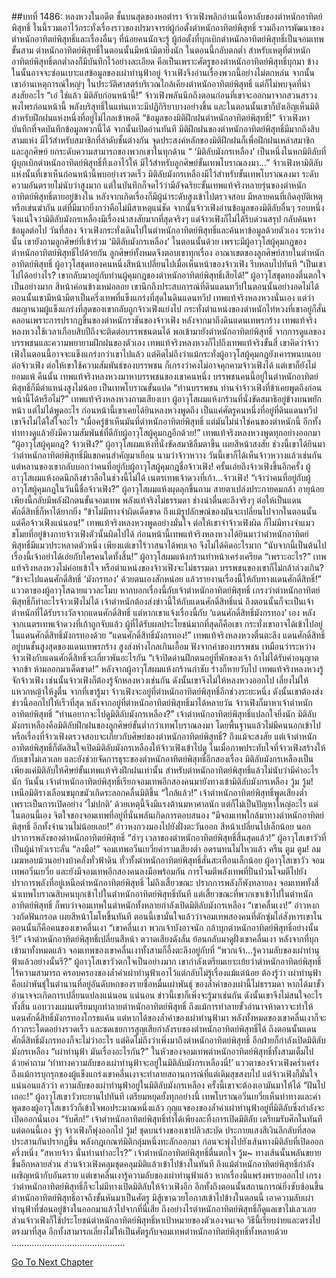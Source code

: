 ##บทที่ 1486: หลงหวงในอดีต
ชั้นบนสุดของหอตำรา จ้าวเฟิงพลิกอ่านเนื้อหาลับของตำหนักอาทิตย์พิสุทธิ์
ในนี้รวมเอาไว้กระทั่งเรื่องราวของปรมาจารย์ผู้ก่อตั้งตำหนักอาทิตย์พิสุทธิ์ รวมถึงการพัฒนาของตำหนักอาทิตย์พิสุทธิ์และเรื่องอื่นๆ ที่น้อยคนนักจะรู้
ผู้ก่อตั้งที่บุกเบิกตำหนักอาทิตย์พิสุทธิ์เป็นจอมเทพขั้นสาม ตำหนักอาทิตย์พิสุทธิ์ในตอนนั้นมีหน้ามีตายิ่งนัก ในตอนนี้กลับตกต่ำ
สำหรับเหตุที่ตำหนักอาทิตย์พิสุทธิ์ตกต่ำลงก็มีบันทึกไว้อย่างละเอียด คือเป็นเพราะศัตรูของตำหนักอาทิตย์พิสุทธิ์บุกมา
ข้างในนั้นอาจจะซ่อนเบาะแสข้อมูลของเผ่าทำนุฟ้าอยู่ จ้าวเฟิงจึงอ่านเรื่องพวกนี้อย่างไม่ตกหล่น
จากนั้น เขาอ่านเหตุการณ์ใหญ่ๆ ในประวัติศาสตร์บริเวณใกล้เคียงตำหนักอาทิตย์พิสุทธิ์ แต่ก็ไม่พบจุดที่น่าสงสัยอะไร
“เอ๋ ใช่แล้ว มิติลับก่อนหน้านี้!”
จ้าวเฟิงพลันนึกถึงตอนก่อนที่เขาจะออกมาจากสวนสรวงพงไพรก่อนหน้านี้ พลังบริสุทธิ์ในแท่นเทวะมีปฏิกิริยาบางอย่างขึ้น
และในตอนนั้นเขาก็บังเอิญเห็นมิติสำหรับฝึกฝนแห่งหนึ่งที่อยู่ไม่ไกลเข้าพอดี
“ข้อมูลของมิติฝึกฝนตำหนักอาทิตย์พิสุทธิ์!”
จ้าวเฟิงหาบันทึกที่จดบันทึกข้อมูลพวกนี้ได้ จากนั้นเปิดอ่านทันที
มิติฝึกฝนของตำหนักอาทิตย์พิสุทธิ์มีมากถึงสิบสามแห่ง มีไว้สำหรับสมาชิกที่ลำดับชั้นต่างกัน
จุดประสงค์หลักของมิติฝึกฝนก็เพื่อฝึกฝนเหล่าสมาชิกและลูกศิษย์ ยกระดับความสามารถของพวกเขาในทุกด้าน
“ ‘มิติลับมังกรเหลือง’ เป็นหนึ่งในหกมิติลับที่ผู้บุกเบิกตำหนักอาทิตย์พิสุทธิ์ทิ้งเอาไว้ให้ มีไว้สำหรับลูกศิษย์ขั้นเทพโบราณลงมา...”
จ้าวเฟิงหามิติลับแห่งนั้นที่เขาเห็นก่อนหน้านี้พบอย่างรวดเร็ว
มิติลับมังกรเหลืองมีไว้สำหรับขั้นเทพโบราณลงมา ระดับความอันตรายไม่นับว่าสูงมาก แต่ในบันทึกก็จดไว้ว่ามีอัจฉริยะขั้นเทพแท้จริงหลายรุ่นของตำหนักอาทิตย์พิสุทธิ์ตายอยู่ข้างใน
หลังจากเกิดเรื่องก็มีผู้นำระดับสูงเข้าไปตรวจสอบ มีหลายคนที่เกิดอุบัติเหตุหรือเข่นฆ่ากัน แต่ที่มีมากยิ่งกว่าคือไม่มีสาเหตุแน่ชัด
จากนั้นจ้าวเฟิงอ่านข้อมูลของมิติลับอื่นๆ รอบหนึ่ง จึงแน่ใจว่ามิติลับมังกรเหลืองมีเรื่องน่าสงสัยมากที่สุดจริงๆ
แต่จ้าวเฟิงก็ไม่ได้รีบด่วนสรุป กลับค้นหาข้อมูลต่อไป
วันที่สอง จ้าวเฟิงกระทั่งเดินไปในตำหนักอาทิตย์พิสุทธิ์และค้นหาข้อมูลด้วยตัวเอง
ระหว่างนั้น เขายังถามลูกศิษย์ที่เข้าร่วม ‘มิติลับมังกรเหลือง’ ในตอนนั้นด้วย
เพราะมีผู้อาวุโสผู้คุมกฎของตำหนักอาทิตย์พิสุทธิ์ไปด้วยกัน ลูกศิษย์ทั้งหมดจึงตอบเขาทุกเรื่อง
อาณาเขตของลูกศิษย์สายในตำหนักอาทิตย์พิสุทธิ์
ผู้อาวุโสชุดทองคนหนึ่งสีหน้าเปลี่ยนไปเมื่อเห็นหน้าของจ้าวเฟิง รีบหลบไปทันที
“เป็นเขาไปได้อย่างไร? เขากลับมาอยู่กับท่านผู้คุมกฎของตำหนักอาทิตย์พิสุทธิ์เสียได้!”
ผู้อาวุโสชุดทองตื่นตกใจเป็นอย่างมาก สีหน้าค่อนข้างเหม่อลอย
เขานึกถึงประสบการณ์ที่ดินแดนทวีปในตอนนั้นอย่างอดไม่ได้
ตอนนั้นเขามีหน้ามีตาเป็นครึ่งเทพที่แข็งแกร่งที่สุดในดินแดนทวีป เทพแท้จริงหลงหวงนั่นเอง
แต่ว่าสมญานามผู้แข็งแกร่งที่สุดของเขากลับถูกจ้าวเฟิงแย่งไป กระทั่งตำแหน่งของตำหนักไท่หวงที่เขาอยู่ก็สั่นคลอนเพราะการปรากฏขึ้นของตำหนักราชันของจ้าวเฟิง
หลังจากมาถึงดินแดนเทพรกร้าง เทพแท้จริงหลงหวงใช้เวลาเกือบสิบปีถึงจะติดต่อบรรพชนตนได้
พอเข้ามายังตำหนักอาทิตย์พิสุทธิ์ จากการดูแลของบรรพชนและความพยายามฝึกฝนของตัวเอง เทพแท้จริงหลงหวงก็ไปถึงเทพแท้จริงขั้นสี่
เขาคิดว่าจ้าวเฟิงในตอนนี้อาจจะแข็งแกร่งกว่าเขาไปแล้ว
แต่คิดไม่ถึงว่าแม้กระทั่งผู้อาวุโสผู้คุมกฎยังเคารพนบนอบต่อจ้าวเฟิง
ต่อให้เขาใช้ความสัมพันธ์ของบรรพชน ก็เกรงว่าคงไม่อาจคุกคามจ้าวเฟิงได้
แต่เขาก็ยังไม่ยอมแพ้
คืนนั้น เทพแท้จริงหลงหวงมาหาบรรพชนของเขาคนหนึ่ง บรรพชนคนนี้อยู่ในตำหนักอาทิตย์พิสุทธิ์ก็มีตำแหน่งสูงไม่น้อย เป็นเทพโบราณขั้นแปด
“ท่านบรรพชน ท่านจำจ้าวเฟิงที่ข้าเคยพูดถึงก่อนหน้านี้ได้หรือไม่?”
เทพแท้จริงหลงหวงถามเสียงเบา
ผู้อาวุโสผมแห้งกร้านที่นั่งขัดสมาธิอยู่ข้างบนพยักหน้า แต่ไม่ได้พูดอะไร
ก่อนหน้านี้เขาเคยได้ยินหลงหวงพูดถึง เป็นแค่ศัตรูคนหนึ่งที่อยู่ที่ดินแดนทวีป เขาจึงไม่ได้ใส่ใจอะไร
“เมื่อครู่ข้าเห็นมันที่ตำหนักอาทิตย์พิสุทธิ์ แต่มันไม่น่าใช่คนของตำหนักนี้ อีกทั้งท่าทางดูแล้วยังมีความสัมพันธ์ที่ดีกับผู้อาวุโสผู้คุมกฎอีกด้วย!”
เทพแท้จริงหลงหวงพูดทุกอย่างออกมา
“ผู้อาวุโสผู้คุมกฎ? จ้าวเฟิง?”
ผู้อาวุโสผมแห้งที่นั่งขัดสมาธิลืมตาขึ้น เผยสีหน้าสงสัย
ช่วงนี้เขาได้ยินมาว่าตำหนักอาทิตย์พิสุทธิ์มีแขกคนสำคัญมาเยือน นามว่าจ้าวหวาง
วันนี้เขาก็ได้เห็นจ้าวหวางแล้วเช่นกัน
แต่หลานของเขากลับบอกว่าคนที่อยู่กับผู้อาวุโสผู้คุมกฎชื่อจ้าวเฟิง!
ครั้นเอ่ยถึงจ้าวเฟิงขึ้นอีกครั้ง ผู้อาวุโสผมแห้งอดนึกถึงข่าวลือในช่วงนี้ไม่ได้ เนตรเทพเจ้าดวงที่เก้า...จ้าวเฟิง!
“เจ้าว่าคนที่อยู่กับผู้อาวุโสผู้คุมกฎในวันนี้ชื่อจ้าวเฟิง?”
ผู้อาวุโสผมแห้งผุดลุกขึ้นถาม สายตาเปล่งประกายคมกล้า
อายุน้อยเพียงนี้กลับมีพลังฝึกตนขั้นจอมเทพ พลังแท้จริงไม่ธรรมดา ช่างน่าตื่นตะลึงจริงๆ ต่อให้เป็นแดนศักดิ์สิทธิ์ก็หาได้ยากยิ่ง
“ข้าไม่มีทางจำผิดเด็ดขาด ถึงแม้รูปลักษณ์ของมันจะเปลี่ยนไปจากในตอนนั้น แต่คือจ้าวเฟิงแน่นอน!”
เทพแท้จริงหลงหวงพูดอย่างมั่นใจ
ต่อให้เขาจำจ้าวเฟิงผิด ก็ไม่มีทางจำแมวขโมยที่อยู่ข้างกายจ้าวเฟิงตัวนั้นผิดไปได้
ก่อนหน้านี้เทพแท้จริงหลงหวงได้ยินมาว่าตำหนักอาทิตย์พิสุทธิ์มีแมวประหลาดตัวหนึ่ง เพียงแต่เขาไร้วาสนาได้พบเจอ จึงไม่ได้คิดอะไรมาก
“นับจากนี้เป็นต้นไป เรื่องนี้เจ้าอย่าได้เอ่ยกับใครคนใดทั้งสิ้น!”
ผู้อาวุโสผมแห้งกร้านทำหน้าเคร่งเครียด
“เพราะอะไร?”
เทพแท้จริงหลงหวงไม่ค่อยเข้าใจ หรือตำแหน่งของจ้าวเฟิงจะไม่ธรรมดา บรรพชนของเขาก็ไม่กล้าล่วงเกิน?
“ข้าจะไปแดนศักดิ์สิทธิ์ ‘มังกรทอง’ ด้วยตนเองสักหน่อย แล้วรายงานเรื่องนี้ให้กับทางแดนศักดิ์สิทธิ์!”
แววตาของผู้อาวุโสฉายแววละโมบ
หากบอกเรื่องนี้กับเจ้าตำหนักอาทิตย์พิสุทธิ์ เกรงว่าตำหนักอาทิตย์พิสุทธิ์ก็ทำอะไรจ้าวเฟิงไม่ได้
เจ้าตำหนักต้องส่งข่าวนี้ให้กับแดนศักดิ์สิทธิ์แน่ ถึงตอนนั้นก็จะเป็นเจ้าตำหนักที่ได้รับรางวัลจากแดนศักดิ์สิทธิ์
แต่หากเขาแจ้งเรื่องนี้กับ ‘แดนศักดิ์สิทธิ์มังกรทอง’ เอง หลังจากเนตรเทพเจ้าดวงที่เก้าถูกจับแล้ว ผู้ที่ได้รับผลประโยชน์มากที่สุดก็คือเขา กระทั่งเขาอาจได้เข้าไปอยู่ในแดนศักดิ์สิทธิ์มังกรทองด้วย
“แดนศักดิ์สิทธิ์มังกรทอง!”
เทพแท้จริงหลงหวงตื่นตะลึง
แดนศักดิ์สิทธิ์อยู่บนชั้นสูงสุดของแดนเทพรกร้าง สูงส่งห่างไกลเกินเอื้อม
ฟังจากคำของบรรพชน เหมือนว่าระหว่างจ้าวเฟิงกับแดนศักดิ์สิทธิ์จะเกี่ยวพันอะไรกัน
“เจ้าปิดด่านฝึกตนอยู่ที่พักของเจ้า ถ้าไม่ได้รับคำอนุญาตจากข้า ห้ามออกมาเด็ดขาด!”
หลังจากผู้อาวุโสผมแห้งกร้านกำชับ ร่างก็หายวับไป
เทพแท้จริงหลงหวงรู้จักจ้าวเฟิง เช่นนั้นจ้าวเฟิงก็ต้องรู้จักหลงหวงเช่นกัน ดังนั้นเขาจึงไม่ให้หลงหวงออกไป เลี่ยงไม่ให้แหวกหญ้าให้งูตื่น
จากที่เขารู้มา จ้าวเฟิงจะอยู่ที่ตำหนักอาทิตย์พิสุทธิ์อีกช่วงระยะหนึ่ง ดังนั้นเขาต้องส่งข่าวนี้ออกไปให้เร็วที่สุด
หลังจากอยู่ที่ตำหนักอาทิตย์พิสุทธิ์มาได้หลายวัน จ้าวเฟิงก็มาหาเจ้าตำหนักอาทิตย์พิสุทธิ์
“ท่านอยากจะไปดูมิติลับมังกรเหลือง?”
เจ้าตำหนักอาทิตย์พิสุทธิ์แปลกใจยิ่งนัก
มิติลับมังกรเหลืองคือมิติลับฝึกฝนของลูกศิษย์ขั้นต่ำกว่าเทพโบราณลงมา โดยพื้นฐานแล้วไม่มีคนนอกเข้าไป
หรือเรื่องที่จ้าวเฟิงตรวจสอบจะเกี่ยวกับศิษย์ของตำหนักอาทิตย์พิสุทธิ์?
ถึงแม้จะสงสัย แต่เจ้าตำหนักอาทิตย์พิสุทธิ์ก็ตัดสินใจเปิดมิติลับมังกรเหลืองให้จ้าวเฟิงเข้าไปดู
ในเมื่อภาพประทับใจที่จ้าวเฟิงสร้างให้กับเขาไม่เลวเลย และยังช่วยจัดการธุระของตำหนักอาทิตย์พิสุทธิ์อีกสองเรื่อง มิติลับมังกรเหลืองเป็นเพียงแค่มิติลับให้ศิษย์ขั้นเทพแท้จริงฝึกฝนเท่านั้น สำหรับตำหนักอาทิตย์พิสุทธิ์แล้วไม่นับว่ามีค่าอะไรนัก
วันนั้น เจ้าตำหนักอาทิตย์พิสุทธิ์เรียกจอมเทพอีกสองคนมายังทางเข้ามิติลับมังกรเหลือง
วู้ม วู้ม!
เหนือมิติรางเลือนขมุกขมัวเกิดระลอกคลื่นมิติขึ้น
“ใกล้แล้ว!”
เจ้าตำหนักอาทิตย์พิสุทธิ์พูดเสียงต่ำ
เพราะเป็นการเปิดอย่าง ‘ไม่ปกติ’ ด้วยเหตุนี้จึงมีแรงต้านมหาศาลนัก แต่ก็ไม่เป็นปัญหาใหญ่อะไร
แต่ในตอนนี้เอง
จิตใจของจอมเทพที่อยู่ที่นั่นพลันเกิดการตอบสนอง
“มีจอมเทพใกล้มาทางตำหนักอาทิตย์พิสุทธิ์ อีกทั้งจำนวนไม่น้อยเลย!”
อ๋าวหงกวงมองไปยังฝั่งตะวันออก สีหน้าเปลี่ยนไปเล็กน้อย
นอกปราการพลังของตำหนักอาทิตย์พิสุทธิ์
“ฮ่าๆ เวลาของตำหนักอาทิตย์พิสุทธิ์สิ้นสุดแล้ว!”
ผู้อาวุโสเขาวัวที่เป็นผู้นำหัวเราะลั่น
“ลงมือ!”
จอมเทพอวิ๋นเยวี่ยคำรามเสียงต่ำ อดรนทนไม่ไหวแล้ว
ครืน ตูม ตูม!
ลมเมฆหอบม้วนอย่างบ้าคลั่งทั่วฟ้าดิน ทั่วทั้งตำหนักอาทิตย์พิสุทธิ์สั่นสะเทือนเล็กน้อย
ผู้อาวุโสเขาวัว จอมเทพอวิ๋นเยวี่ย และยังมีจอมเทพอีกสองคนลงมือพร้อมกัน
การโจมตีพลังเทพที่ปั่นป่วนโจมตีไปยังปราการพลังที่อยู่เหนือตำหนักอาทิตย์พิสุทธิ์
ไม่ถึงเสี้ยวขณะ ปรากการพลังก็พังทลายลง
จอมเทพทั้งสี่นำเทพโบราณสิบคนบุกเข้าไปในตำหนักอาทิตย์พิสุทธิ์ทันที
แต่เสี้ยวขณะที่พวกเขาเข้าไปในตำหนักอาทิตย์พิสุทธิ์ ก็พบว่าจอมเทพในตำหนักทั้งหลายกำลังเปิดมิติลับมังกรเหลือง
“เขาคลื่นเงา!”
อ๋าวหงกวงกัดฟันกรอด เผยสีหน้าโมโหขึ้นทันที
ตอนนี้เขามั่นใจแล้วว่าจอมเทพสองคนที่ดักซุ่มไล่สังหารเขาในตอนนั้นก็คือคนของเขาคลื่นเงา
“เขาคลื่นเงา พวกเจ้าบังอาจนัก กล้าบุกตำหนักอาทิตย์พิสุทธิ์อย่างนั้นรึ!”
เจ้าตำหนักอาทิตย์พิสุทธิ์เปลี่ยนสีหน้า ตวาดเสียงดังลั่น
ย้อนกลับมาดูฝั่งเขาคลื่นเงา หลังจากที่บุกเข้ามาทั้งหมดแล้ว จอมเทพของเขาคลื่นเงาทั้งสามก็อึ้งตะลึงอยู่กับที่
“พวกเจ้า...รู้ความลับของเผ่าทำนุฟ้าแล้วอย่างนั้นรึ?”
ผู้อาวุโสเขาวัวตกใจเป็นอย่างมาก
เขากำลังเตรียมเยาะเย้ยว่าตำหนักอาทิตย์พิสุทธิ์ไร้ความสามารถ ครอบครองของล้ำค่าเผ่าทำนุฟ้าเอาไว้แต่กลับไม่รู้เรื่องแม้แต่น้อย
ต้องรู้ว่า เผ่าทำนุฟ้าคือเผ่าพันธุ์ในตำนานที่อยู่อันดับหกของรายชื่อหมื่นเผ่าพันธุ์ ของล้ำค่าของเผ่านี้ไม่ธรรมดา หากได้มาขั้วอำนาจจะเกิดการเปลี่ยนแปลงแน่นอน
แน่นอน ข่าวนี้เขาก็เพิ่งจะรู้มาเช่นกัน
ดังนั้นเขาจึงไม่สนใจอะไรทั้งสิ้น แอบวางแผนเตรียมบุกทำลายตำหนักอาทิตย์พิสุทธิ์
ถึงแม้การทำลายขั้วอำนาจห้าดาวจะทำให้แดนศักดิ์สิทธิ์มังกรทองโกรธแค้น แต่หากได้ของล้ำค่าของเผ่าทำนุฟ้ามา พลังทั้งหมดของเขาคลื่นเงาก็จะก้าวกระโดดอย่างรวดเร็ว และชดเชยการสูญเสียกำลังรบของตำหนักอาทิตย์พิสุทธิ์ได้ ถึงตอนนั้นแดนศักดิ์สิทธิ์มังกรทองก็จะไม่ว่าอะไร
แต่คิดไม่ถึงว่าเพิ่งมาถึงตำหนักอาทิตย์พิสุทธิ์ อีกฝ่ายก็กำลังเปิดมิติลับมังกรเหลือง
“เผ่าทำนุฟ้า มันเรื่องอะไรกัน?”
ในหัวของจอมเทพตำหนักอาทิตย์พิสุทธิ์ทั้งสามเต็มไปด้วยคำถาม
‘ท่าทางความลับของเผ่าทำนุฟ้าจะอยู่ในมิติลับมังกรเหลืองนี่!’
แววตาของจ้าวเฟิงคร่ำเคร่ง
ถึงแม้การบุกรุกของผู้แข็งแกร่งเขาคลื่นเงาจะทำลายสถานการณ์ที่แต่เดิมสุขสงบไป
แต่จ้าวเฟิงก็มั่นใจแน่นอนแล้วว่า ความลับของเผ่าทำนุฟ้าอยู่ในมิติลับมังกรเหลือง
ครั้งนี้เขาจะต้องเอามันมาให้ได้
“ฝันไปเถอะ!”
ผู้อาวุโสเขาวัวทะยานไปทันที เตรียมหยุดยั้งทุกอย่างนี้
เทพโบราณอวิ๋นเยวี่ยเห็นท่าทางและคำพูดของผู้อาวุโสเขาวัวก็เข้าใจพอประมาณหนึ่งแล้ว
กุญแจของของล้ำค่าเผ่าทำนุฟ้าอยู่ที่มิติลับซึ่งกำลังจะเปิดออกนั่นเอง
“รับศึก!”
เจ้าตำหนักอาทิตย์พิสุทธิ์ทำได้เพียงละทิ้งการเปิดมิติลับ เตรียมรับศึกในทันที
แต่ตอนนี้เอง จู่ๆ จ้าวเฟิงก็พุ่งออกไป
วู้ม!
ชุดบนร่างของเขาปลิวสะบัด ประกายแสงสีเงินลึกลับที่สอดประสานกันปรากฏขึ้น
พลังกฎเกณฑ์มิติกลุ่มหนึ่งทะลักออกมา ก่อนจะพุ่งไปยังเส้นทางมิติลับที่เปิดออกครึ่งหนึ่ง
“สหายจ้าว นั่นท่านทำอะไร?”
เจ้าตำหนักอาทิตย์พิสุทธิ์ตื่นตกใจ
วู้ม~
ทางเส้นนั้นพลันขยายขึ้นอีกหลายส่วน ส่วนจ้าวเฟิงคลุมชุดคลุมมิติแล้วเข้าไปข้างในทันที
ถึงแม้ตำหนักอาทิตย์พิสุทธิ์กำลังเผชิญหน้ากับอันตราย แต่เขาคลื่นเงารู้ความลับของเผ่าทำนุฟ้าแล้ว หากเรื่องนี้แพร่งพรายออกไป เกรงว่าตำหนักอาทิตย์พิสุทธิ์ก็จะไม่มีทางเปิดมิติลับให้จ้าวเฟิงอีก
อีกทั้งถึงตอนนั้นสถานการณ์ยิ่งซับซ้อนขึ้น ตำหนักอาทิตย์พิสุทธิ์อาจถึงขั้นหันมาเป็นศัตรู
มิสู้เขาฉวยโอกาสเข้าไปข้างในตอนนี้ เอาความลับเผ่าทำนุฟ้าที่ซ่อนอยู่ข้างในออกมาแล้วไปจากที่นี่เสีย
ถึงอย่างไรตำหนักอาทิตย์พิสุทธิ์ก็ดูแลเขาไม่เลวเลย ส่วนจ้าวเฟิงก็ใช้ประโยชน์ตำหนักอาทิตย์พิสุทธิ์หาเป้าหมายของตัวเองจนเจอ
วิธีนี้เรียบง่ายและตรงไปตรงมาที่สุด อีกทั้งสามารถเลี่ยงไม่ให้เป็นศัตรูกับจอมเทพตำหนักอาทิตย์พิสุทธิ์ทั้งหลายด้วย
………………………………………


[Go To Next Chapter]( ./343.md)